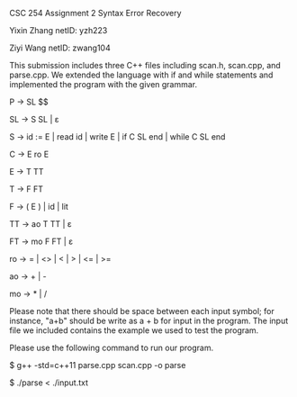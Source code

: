 CSC 254 Assignment 2 
Syntax Error Recovery

Yixin Zhang
netID: yzh223

Ziyi Wang
netID: zwang104





This submission includes three C++ files including scan.h, scan.cpp, and parse.cpp. 
We extended the language with if and while statements and implemented the program with the given grammar.

P	→ 	SL $$

SL	→ 	S SL  |  ε

S	→ 	id := E  |  read id  |  write E  |  if C SL end  |  while C SL end

C	→ 	E ro E

E	→ 	T TT

T	→ 	F FT

F	→ 	( E )  |  id  |  lit

TT	→ 	ao T TT  |  ε

FT	→ 	mo F FT  |  ε

ro	→ 	=  |  <>  |  <  |  >  |  <=  |  >=

ao	→ 	+  |  -

mo	→ 	*  |  /





Please note that there should be space between each input symbol; for instance, "a+b" should be write as a + b for input in the program. The input file we included contains the example we used to test the program. 

Please use the following command to run our program.

$ g++ -std=c++11 parse.cpp scan.cpp -o parse

$ ./parse < ./input.txt
 
